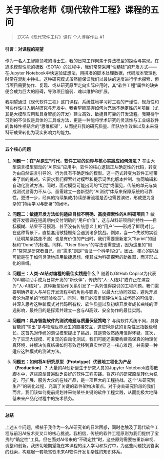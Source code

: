 # 关于邹欣老师《现代软件工程》课程的五问

> ZGCA《现代软件工程》课程 个人博客作业 \#1

#### **引言：对课程的期望**

作为一名人工智能领域的博士生，我的日常工作聚焦于算法模型的探索与实现。在追求模型性能的极致（SOTA）的过程中，我们常常采用“快糙猛”的开发方式——在Jupyter Notebook中快速验证想法，用拼凑的脚本处理数据，代码版本管理也时常在混乱中挣扎。这种研究模式虽然能保证我们以最快的速度进行学术探索，但当项目需要协作、复现、或从研究原型走向实际应用时，其“软件工程”属性的缺失便会成为巨大的阻碍，导致项目脆弱、难以维护和扩展。

我期望通过《现代软件工程》这门课程，系统性地学习将工程的严谨性、规范性和可协作性引入到AI研究与开发中。我希望能掌握如何为充满不确定性的AI项目（尤其是大模型应用和具身智能的开发）建立高效、敏捷且可靠的开发流程。我期待学习到的不仅仅是具体的工具或方法，更是一种能将学术研究的灵活性与工业级软件的鲁棒性相结合的“思维框架”，从而提升我的研究质量、团队协作效率以及未来将科研成果转化为现实影响力的能力。

---

#### **五个核心问题**

1.  **问题一：在“AI原生”时代，软件工程的边界与核心实践应如何演进？**
    在由大型语言模型驱动的“AI原生”应用中，软件的核心逻辑正从确定性的代码，转变为由自然语言引导的、行为具有不确定性的模型。这一范式转变为软件工程带来了新的挑战。它要求我们探索针对模型和提示词优化版本控制、协同编辑和自动化测试方法。同时，面对模型可能出现的“幻觉”或偏见，传统的单元与集成测试显得力不从心，亟需建立一套新型的“AI测试”体系来保障系统的可靠性。更进一步，经典的持续集成/持续部署流程是否也需要演进，形成更为复杂的“持续学习与部署”的闭环。

2.  **问题二：敏捷开发方法如何适应目标不明确、高度探索性的AI科研项目？**
    敏捷开发强调在短周期内交付明确的“用户价值”，这与AI科研项目的特性——目标模糊、结果不可预测、甚至没有传统意义上的“用户”——形成了鲜明对比。在这种背景下，直接套用敏捷框架会遇到诸多挑战。例如，当一个失败的实验（证明某条路走不通）也是有价值的产出时，我们需要重新定义“Sprint”的目标和“Done”的标准。同样，“User Story”的写法也需变通，因为这里的“用户”常常是研究者自己，而“需求”则是“验证一个科学假设”。因此，核心的挑战可能是在于如何灵活地应用敏捷思想，使其成为科研探索的助推器，而非形式化的束缚。

3.  **问题三：人类-AI结对编程的最佳实践是什么？**
    随着以GitHub Copilot为代表的AI编程助手成为日常开发的“新伙伴”，传统的“人-人结对”或许正在演变为“人-AI结对”。这种新型协作关系引发了一系列值得探讨的工程问题。我们需要明确界定人与AI在开发流程中的角色与职责，以最大化协同效应，避免开发者沦为简单的“代码验收员”。同时，我们必须审慎评估AI生成代码的可信度，并深入思考这种新模式对代码所有权、软件质量以及初级开发者成长曲线的深远影响，最终目的是探索并建立一套与AI高效、安全协作的最佳实践。

4.  **问题四：具身智能软件的测试难题与质量保证策略？**
    与纯软件系统不同，具身智能的“输出”是与物理世界发生的直接交互，这使得测试的复杂性呈指数级增长。这首先对传统的测试模型提出了挑战，其是否依然适用值得怀疑。其次，为了实现大规模、可复现的自动化测试，我们可能还需要构建高保真的物理仿真环境，并解决仿真结果如何有效迁移到真实世界这一核心难题，并需要一种适应这种模式的测试方法。

5.  **问题五：如何将AI研究原型（Prototype）优雅地工程化为产品（Production）？**
    大量的AI创新诞生于研究人员的Jupyter Notebook或零散脚本中，这些原型普遍缺乏良好的软件工程实践。将这样的研究原型转化为稳定、可扩展、服务大众的在线产品，是一项巨大的工程挑战。这个“从研究到生产”的转化过程，充满了关键的软件架构决策点。对于身处研究阶段的我们而言，我们该如何提前规划并采纳某些关键的软件工程实践，从而能极大地降低未来产品化过程中的技术债务。

---

#### **总结**

上述五个问题，根植于我作为一名AI研究者的日常困惑，同时也触及了现代软件工程与前沿AI技术交叉口的核心挑战。我相信，传统的软件工程原则为我们提供了宝贵的“确定性”工具，但在面对AI带来的“不确定性”时，这些原则需要被重新审视、调整和创新。我热切地期望能在本课程的深入学习和探讨中，为这些问题找到答案的线索，构建起一套能驾驭未来AI软件开发复杂性的知识体系。